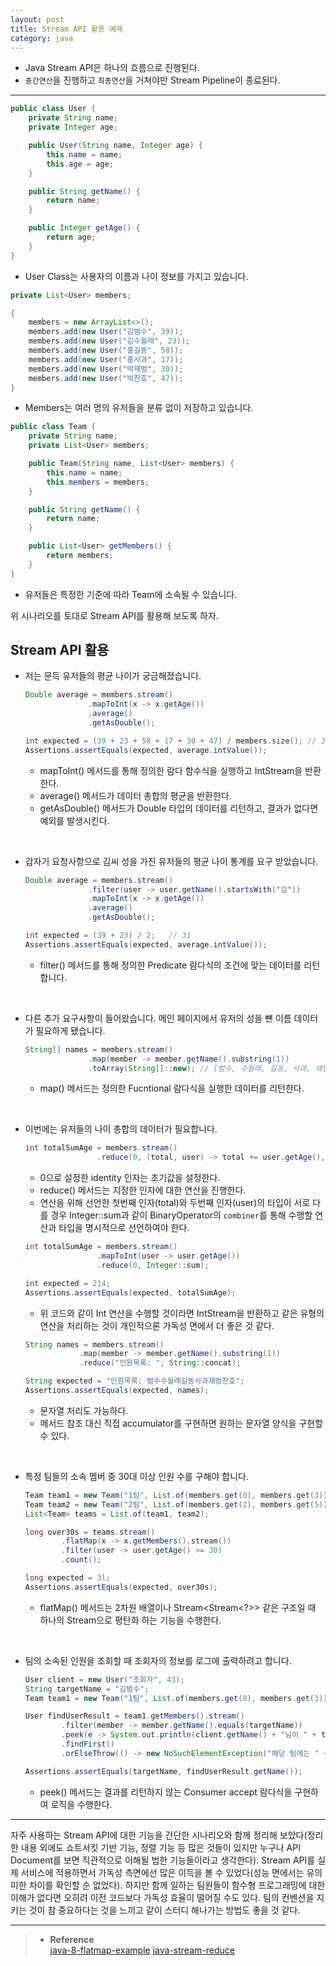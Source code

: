 ```yaml
---
layout: post
title: Stream API 활용 예제
category: java
---
```


- Java Stream API은 하나의 흐름으로 진행된다.
- `중간연산`을 진행하고 `최종연산`을 거쳐야만 Stream Pipeline이 종료된다.

---

```java
public class User {
    private String name;
    private Integer age;

    public User(String name, Integer age) {
        this.name = name;
        this.age = age;
    }

    public String getName() {
        return name;
    }

    public Integer getAge() {
        return age;
    }
}
```
- User Class는 사용자의 이름과 나이 정보를 가지고 있습니다.   

```java
private List<User> members;

{
    members = new ArrayList<>();
    members.add(new User("김범수", 39));
    members.add(new User("김수월래", 23));
    members.add(new User("홍길동", 58));
    members.add(new User("홍사과", 17));
    members.add(new User("박재범", 30));
    members.add(new User("박찬호", 47));
}
```
- Members는 여러 명의 유저들을 분류 없이 저장하고 있습니다.   

```java
public class Team {
    private String name;
    private List<User> members;

    public Team(String name, List<User> members) {
        this.name = name;
        this.members = members;
    }

    public String getName() {
        return name;
    }

    public List<User> getMembers() {
        return members;
    }
}
```
- 유저들은 특정한 기준에 따라 Team에 소속될 수 있습니다.   

위 시나리오를 토대로 Stream API를 활용해 보도록 하자.

## Stream API 활용

- 저는 문득 유저들의 평균 나이가 궁금해졌습니다.
    
    ```java
    Double average = members.stream()
                  .mapToInt(x -> x.getAge())
                  .average()
                  .getAsDouble();
    
    int expected = (39 + 23 + 58 + 17 + 30 + 47) / members.size(); // 35
    Assertions.assertEquals(expected, average.intValue());
    ```
    - mapToInt() 메서드를 통해 정의한 람다 함수식을 실행하고 IntStream을 반환한다.
    - average() 메서드가 데이터 총합의 평균을 반환한다.
    - getAsDouble() 메서드가 Double 타입의 데이터를 리턴하고, 결과가 없다면 예외를 발생시킨다.   

<br>

- 갑자기 요청사항으로 김씨 성을 가진 유저들의 평균 나이 통계를 요구 받았습니다.
    
    ```java
    Double average = members.stream()
                  .filter(user -> user.getName().startsWith("김"))
                  .mapToInt(x -> x.getAge())
                  .average()
                  .getAsDouble();
    
    int expected = (39 + 23) / 2;   // 31
    Assertions.assertEquals(expected, average.intValue());
    ```
    - filter() 메서드를 통해 정의한 Predicate 람다식의 조건에 맞는 데이터를 리턴합니다.   

<br>

- 다른 추가 요구사항이 들어왔습니다. 메인 페이지에서 유저의 성을 뺸 이름 데이터가 필요하게 됐습니다.
    
    ```java
    String[] names = members.stream()
                  .map(member -> member.getName().substring(1))
                  .toArray(String[]::new); // [범수, 수월래, 길동, 사과, 재범, 찬호]
    ```
    - map() 메서드는 정의한 Fucntional 람다식을 실행한 데이터를 리턴한다.   

<br>

- 이번에는 유저들의 나이 총합의 데이터가 필요합니다.
    
    ```java
    int totalSumAge = members.stream()
                    .reduce(0, (total, user) -> total += user.getAge(), Integer::sum);
    ```
    - 0으로 설정한 identity 인자는 초기값을 설정한다.
    - reduce() 메서드는 지정한 인자에 대한 연산을 진행한다.
    - 연산을 위해 선언한 첫번째 인자(total)와 두번째 인자(user)의 타입이 서로 다를 경우 Integer::sum과 같이 BinaryOperator의 `combiner`를 통해 수행할 연산과 타입을 명시적으로 선언하여야 한다.
    
    ```java
    int totalSumAge = members.stream()
                    .mapToInt(user -> user.getAge())
                    .reduce(0, Integer::sum);
    
    int expected = 214;
    Assertions.assertEquals(expected, totalSumAge);
    ```
    - 위 코드와 같이 Int 연산을 수행할 것이라면 IntStream을 반환하고 같은 유형의 연산을 처리하는 것이 개인적으론 가독성 면에서 더 좋은 것 같다.
    
    ```java
    String names = members.stream()
                .map(member -> member.getName().substring(1))
                .reduce("인원목록: ", String::concat);
    
    String expected = "인원목록: 범수수월래길동사과재범찬호";
    Assertions.assertEquals(expected, names);
    ```
    - 문자열 처리도 가능하다.
    - 메서드 참조 대신 직접 accumulator를 구현하면 원하는 문자열 양식을 구현할 수 있다.   
    
<br>

- 특정 팀들의 소속 멤버 중 30대 이상 인원 수를 구해야 합니다.
    
    ```java
    Team team1 = new Team("1팀", List.of(members.get(0), members.get(3)));
    Team team2 = new Team("2팀", List.of(members.get(2), members.get(5)));
    List<Team> teams = List.of(team1, team2);
    
    long over30s = teams.stream()
            .flatMap(x -> x.getMembers().stream())
            .filter(user -> user.getAge() >= 30)
            .count();
    
    long expected = 3l;
    Assertions.assertEquals(expected, over30s);
    ```
    - flatMap() 메서드는 2차원 배열이나 Stream<Stream<?>> 같은 구조일 때 하나의 Stream으로 평탄화 하는 기능을 수행한다.   

<br>

- 팀의 소속된 인원을 조회할 때 조회자의 정보를 로그에 출력하려고 합니다.
    
    ```java
    User client = new User("조회자", 43);
    String targetName = "김범수";
    Team team1 = new Team("1팀", List.of(members.get(0), members.get(3)));
    
    User findUserResult = team1.getMembers().stream()
            .filter(member -> member.getName().equals(targetName))
            .peek(e -> System.out.println(client.getName() + "님이 " + targetName + "님의 정보를 조회하였습니다."))
            .findFirst()
            .orElseThrow(() -> new NoSuchElementException("해당 팀에는 " + targetName + "님이 소속되어 있지 않습니다."));
    
    Assertions.assertEquals(targetName, findUserResult.getName());
    ```
    - peek() 메서드는 결과를 리턴하지 않는 Consumer accept 람다식을 구현하여 로직을 수행한다.   

---

자주 사용하는 Stream API에 대한 기능을 간단한 시나리오와 함께 정리해 보았다(정리한 내용 외에도 쇼트서킷 기반 기능, 정렬 기능 등 많은 것들이 있지만 누구나 API Document를 보면 직관적으로 이해될 법한 기능들이라고 생각한다). Stream API를 실제 서비스에 적용하면서 가독성 측면에선 많은 이득을 볼 수 있었다(성능 면에서는 유의미한 차이를 확인할 순 없었다). 하지만 함께 일하는 팀원들이 함수형 프로그래밍에 대한 이해가 없다면 오히려 이전 코드보다 가독성 효율이 떨어질 수도 있다. 팀의 컨벤션을 지키는 것이 참 중요하다는 것을 느끼고 같이 스터디 해나가는 방법도 좋을 것 같다.

---

> - **Reference**   
> [java-8-flatmap-example]([https://mkyong.com/java8/java-8-flatmap-example/](https://mkyong.com/java8/java-8-flatmap-example/))   
> [java-stream-reduce]([https://www.baeldung.com/java-stream-reduce](https://www.baeldung.com/java-stream-reduce))   
